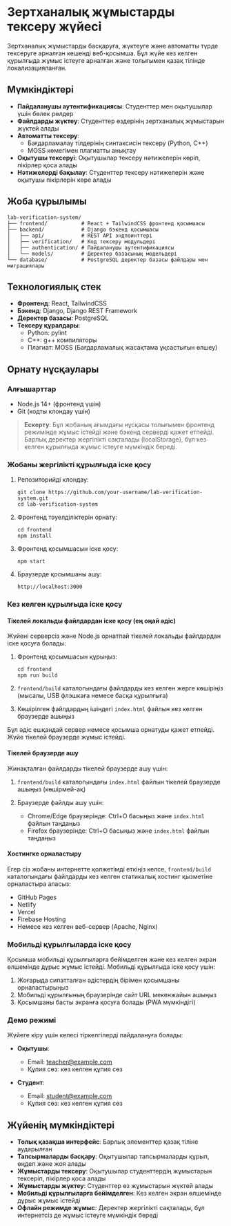 # Зертханалық жұмыстарды тексеру жүйесі

Зертханалық жұмыстарды басқаруға, жүктеуге және автоматты түрде тексеруге арналған кешенді веб-қосымша. Бұл жүйе кез келген құрылғыда жұмыс істеуге арналған және толығымен қазақ тілінде локализацияланған.

## Мүмкіндіктері

- **Пайдаланушы аутентификациясы**: Студенттер мен оқытушылар үшін бөлек рөлдер
- **Файлдарды жүктеу**: Студенттер өздерінің зертханалық жұмыстарын жүктей алады
- **Автоматты тексеру**:
  - Бағдарламалау тілдерінің синтаксисін тексеру (Python, C++)
  - MOSS көмегімен плагиатты анықтау
- **Оқытушы тексеруі**: Оқытушылар тексеру нәтижелерін көріп, пікірлер қоса алады
- **Нәтижелерді бақылау**: Студенттер тексеру нәтижелерін және оқытушы пікірлерін көре алады

## Жоба құрылымы

```
lab-verification-system/
├── frontend/           # React + TailwindCSS фронтенд қосымшасы
├── backend/            # Django бэкенд қосымшасы
│   ├── api/            # REST API эндпоинттері
│   ├── verification/   # Код тексеру модульдері
│   ├── authentication/ # Пайдаланушы аутентификациясы
│   └── models/         # Деректер базасының модельдері
└── database/           # PostgreSQL деректер базасы файлдары мен миграциялары
```

## Технологиялық стек

- **Фронтенд**: React, TailwindCSS
- **Бэкенд**: Django, Django REST Framework
- **Деректер базасы**: PostgreSQL
- **Тексеру құралдары**:
  - Python: pylint
  - C++: g++ компиляторы
  - Плагиат: MOSS (Бағдарламалық жасақтама ұқсастығын өлшеу)

## Орнату нұсқаулары

### Алғышарттар

- Node.js 14+ (фронтенд үшін)
- Git (кодты клондау үшін)

> **Ескерту**: Бұл жобаның ағымдағы нұсқасы толығымен фронтенд режимінде жұмыс істейді және бэкенд серверді қажет етпейді. Барлық деректер жергілікті сақталады (localStorage), бұл кез келген құрылғыда жұмыс істеуге мүмкіндік береді.

### Жобаны жергілікті құрылғыда іске қосу

1. Репозиторийді клондау:
   ```
   git clone https://github.com/your-username/lab-verification-system.git
   cd lab-verification-system
   ```

2. Фронтенд тәуелділіктерін орнату:
   ```
   cd frontend
   npm install
   ```

3. Фронтенд қосымшасын іске қосу:
   ```
   npm start
   ```

4. Браузерде қосымшаны ашу:
   ```
   http://localhost:3000
   ```

### Кез келген құрылғыда іске қосу

#### Тікелей локальды файлдардан іске қосу (ең оңай әдіс)

Жүйені серверсіз және Node.js орнатпай тікелей локальды файлдардан іске қосуға болады:

1. Фронтенд қосымшасын құрыңыз:
   ```
   cd frontend
   npm run build
   ```

2. `frontend/build` каталогындағы файлдарды кез келген жерге көшіріңіз (мысалы, USB флэшкаға немесе басқа құрылғыға)

3. Көшірілген файлдардың ішіндегі `index.html` файлын кез келген браузерде ашыңыз

Бұл әдіс ешқандай сервер немесе қосымша орнатуды қажет етпейді. Жүйе тікелей браузерде жұмыс істейді.

#### Тікелей браузерде ашу

Жинақталған файлдарды тікелей браузерде ашу үшін:

1. `frontend/build` каталогындағы `index.html` файлын тікелей браузерде ашыңыз (көшірмей-ақ)

2. Браузерде файлды ашу үшін:
   - Chrome/Edge браузерінде: Ctrl+O басыңыз және `index.html` файлын таңдаңыз
   - Firefox браузерінде: Ctrl+O басыңыз және `index.html` файлын таңдаңыз

#### Хостингке орналастыру

Егер сіз жобаны интернетте қолжетімді еткіңіз келсе, `frontend/build` каталогындағы файлдарды кез келген статикалық хостинг қызметіне орналастыра аласыз:
   - GitHub Pages
   - Netlify
   - Vercel
   - Firebase Hosting
   - Немесе кез келген веб-сервер (Apache, Nginx)

### Мобильді құрылғыларда іске қосу

Қосымша мобильді құрылғыларға бейімделген және кез келген экран өлшемінде дұрыс жұмыс істейді. Мобильді құрылғыда іске қосу үшін:

1. Жоғарыда сипатталған әдістердің бірімен қосымшаны орналастырыңыз
2. Мобильді құрылғының браузерінде сайт URL мекенжайын ашыңыз
3. Қосымшаны басты экранға қосуға болады (PWA мүмкіндігі)

### Демо режимі

Жүйеге кіру үшін келесі тіркелгілерді пайдалануға болады:

- **Оқытушы**: 
  - Email: teacher@example.com
  - Құпия сөз: кез келген құпия сөз

- **Студент**: 
  - Email: student@example.com
  - Құпия сөз: кез келген құпия сөз

## Жүйенің мүмкіндіктері

- **Толық қазақша интерфейс**: Барлық элементтер қазақ тіліне аударылған
- **Тапсырмаларды басқару**: Оқытушылар тапсырмаларды құрып, өңдеп және жоя алады
- **Жұмыстарды тексеру**: Оқытушылар студенттердің жұмыстарын тексеріп, пікірлер қоса алады
- **Жұмыстарды жүктеу**: Студенттер өз жұмыстарын жүктей алады
- **Мобильді құрылғыларға бейімделген**: Кез келген экран өлшемінде дұрыс жұмыс істейді
- **Офлайн режимде жұмыс**: Деректер жергілікті сақталады, бұл интернетсіз де жұмыс істеуге мүмкіндік береді

